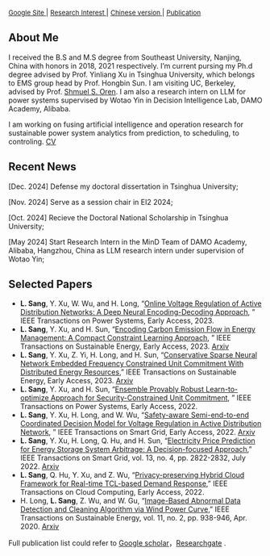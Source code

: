 [<font size="2.5">Google Site </font>](https://sites.google.com/view/sanglinwei) | 
[<font size="2.5">Research Interest </font>](./interest.html) |
[<font size="2.5">Chinese version </font>](./ch_index.html) |
[<font size="2.5">Publication </font>](./gh-pages/publication.html)

## About Me
I received the B.S and M.S degree from Southeast University, Nanjing, China with honors in 2018, 2021 respectively. I’m current pursing my Ph.d degree advised by Prof. Yinliang Xu in Tsinghua University, which belongs to EMS group head by Prof. Hongbin Sun. I am visiting UC, Berkeley, advised by Prof. [Shmuel S. Oren](https://oren.ieor.berkeley.edu/). I am also a research intern on LLM for power systems supervised by Wotao Yin in Decision Intelligence Lab, DAMO Academy, Alibaba.

I am working on fusing artificial intelligence and operation research for sustainable power system analytics from prediction, to scheduling, to controling. [CV](./gh-pages/CV_LinweiSang.pdf)

## Recent News

[Dec. 2024] Defense my doctoral dissertation in Tsinghua University;

[Nov. 2024] Serve as a session chair in EI2 2024;

[Oct. 2024] Recieve the Doctoral National Scholarship in Tsinghua University;

[May 2024] Start Research Intern in the MinD Team of DAMO Academy, Alibaba, Hangzhou, China as LLM research intern under supervision of Wotao Yin; 


## Selected Papers

-  **L. Sang**, Y. Xu, W. Wu, and H. Long, “[Online Voltage Regulation of Active Distribution Networks: A Deep Neural Encoding-Decoding Approach](https://ieeexplore.ieee.org/document/10264194), ” IEEE Transactions on Power Systems, Early Access, 2023.
-  **L. Sang**, Y. Xu, and H. Sun, “[Encoding Carbon Emission Flow in Energy Management: A Compact Constraint Learning Approach](https://ieeexplore.ieee.org/document/10122721), ” IEEE Transactions on Sustainable Energy, Early Access, 2023. [Arxiv](https://arxiv.org/pdf/2305.13538.pdf)
-  **L. Sang**, Y. Xu, Z. Yi, H. Long, and H. Sun, “[Conservative Sparse Neural Network Embedded Frequency Constrained Unit Commitment With Distributed Energy Resources](https://ieeexplore.ieee.org/document/10104114),”  IEEE Transactions on Sustainable Energy, Early Access, 2023.  [Arxiv](https://arxiv.org/abs/2304.10720)
-  **L. Sang**, Y. Xu, and H. Sun, “[Ensemble Provably Robust Learn-to-optimize Approach for Security-Constrained Unit Commitment](https://ieeexplore.ieee.org/document/9964136), ” IEEE Transactions on Power Systems, Early Access, 2022.
-  **L. Sang**, Y. Xu, H. Long, and W. Wu, “[Safety-aware Semi-end-to-end Coordinated Decision Model for Voltage Regulation in Active Distribution Network](https://ieeexplore.ieee.org/document/9895142), ” IEEE Transactions on Smart Grid, Early Access, 2022. [Arxiv](https://arxiv.org/abs/2305.15395)
-  **L. Sang**, Y. Xu, H. Long, Q. Hu, and H. Sun, “[Electricity Price Prediction for Energy Storage System Arbitrage: A Decision-focused Approach](https://ieeexplore.ieee.org/document/9755891),” IEEE Transactions on Smart Grid, vol. 13, no. 4, pp. 2822-2832, July 2022.  [Arxiv](https://arxiv.org/abs/2305.00362)
-  **L. Sang**, Q. Hu, Y. Xu, and Z. Wu, “[Privacy-preserving Hybrid Cloud Framework for Real-time TCL-based Demand Response](https://ieeexplore.ieee.org/document/9677899),” IEEE Transactions on Cloud Computing, Early Access, 2022. 
-  H. Long, **L. Sang**, Z. Wu, and W. Gu, “[Image-Based Abnormal Data Detection and Cleaning Algorithm via Wind Power Curve](https://ieeexplore.ieee.org/document/8703080),” IEEE Transactions on Sustainable Energy, vol. 11, no. 2, pp. 938-946, Apr. 2020. [Arxiv](https://arxiv.org/abs/2307.08539)

Full publication list could refer to [Google scholar](https://scholar.google.com/citations?user=y53XzOAAAAAJ&hl=en)，[Researchgate](https://www.researchgate.net/profile/Linwei-Sang) .



